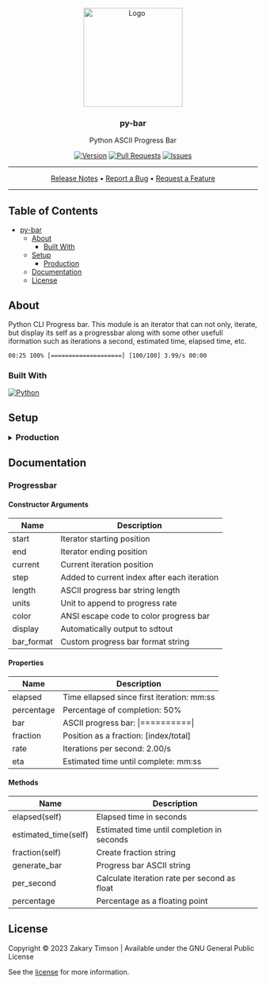 <!-- Header -->
<div id="top" align="center">
  <br />

  <!-- Logo -->
  <img src="https://git.zakscode.com/repo-avatars/002f97340c2781ccfa5d09fde97403fd499c39a9ad5675dc0edf05a8396e9ac5" alt="Logo" width="200" height="200">

  <!-- Title -->
  ### py-bar

  <!-- Description -->
  Python ASCII Progress Bar

  <!-- Repo badges -->
  [![Version](https://img.shields.io/badge/dynamic/json.svg?label=Version&style=for-the-badge&url=https://git.zakscode.com/api/v1/repos/ztimson/py-bar/tags&query=$[0].name)](https://git.zakscode.com/ztimson/py-bar/tags)
  [![Pull Requests](https://img.shields.io/badge/dynamic/json.svg?label=Pull%20Requests&style=for-the-badge&url=https://git.zakscode.com/api/v1/repos/ztimson/py-bar&query=open_pr_counter)](https://git.zakscode.com/ztimson/py-bar/pulls)
  [![Issues](https://img.shields.io/badge/dynamic/json.svg?label=Issues&style=for-the-badge&url=https://git.zakscode.com/api/v1/repos/ztimson/py-bar&query=open_issues_count)](https://git.zakscode.com/ztimson/py-bar/issues)

  <!-- Links -->

  ---
  <div>
    <a href="https://git.zakscode.com/ztimson/py-bar/releases" target="_blank">Release Notes</a>
    • <a href="https://git.zakscode.com/ztimson/py-bar/issues/new?template=.github%2fissue_template%2fbug.md" target="_blank">Report a Bug</a>
    • <a href="https://git.zakscode.com/ztimson/py-bar/issues/new?template=.github%2fissue_template%2fenhancement.md" target="_blank">Request a Feature</a>
  </div>

  ---
</div>

## Table of Contents
- [py-bar](#top)
    - [About](#about)
       - [Built With](#built-with)
    - [Setup](#setup)
       - [Production](#production)
    - [Documentation](#documentation)
    - [License](#license)

## About

Python CLI Progress bar. This module is an iterator that can not only, iterate, but display its self as a progressbar along with some other usefull iformation such as iterations a second, estimated time, elapsed time, etc.

`00:25 100% [====================] [100/100] 3.99/s 00:00`

### Built With
[![Python](https://img.shields.io/badge/Python-FFD43B?style=for-the-badge&logo=python)](https://www.python.org/)

## Setup

<details>
<summary>
  <h3 id="production" style="display: inline">
    Production
  </h3>
</summary>

#### Prerequisites
- [Python](https://www.python.org/downloads/)

#### Instructions
1. Download and add script to project: `curl https://git.zakscode.com/ztimson/py-bar/raw/branch/develop/progressbar.py`
2. Use in python script:

```python
from progressbar import Progressbar

for i in Progressbar(100):
    ...

# OR

progress = Progressbar(100, display=False) # Output manually
for i in progress:
    print(str(progress)) # Print progress bar
    ...
```

</details>

## Documentation

### Progressbar

#### Constructor Arguments
| Name       | Description                                 |
|------------|---------------------------------------------|
| start      | Iterator starting position                  |
| end        | Iterator ending position                    |
| current    | Current iteration position                  |
| step       | Added to current index after each iteration |
| length     | ASCII progress bar string length            |
| units      | Unit to append to progress rate             |
| color      | ANSI escape code to color progress bar      |
| display    | Automatically output to sdtout              |
| bar_format | Custom progress bar format string           |

#### Properties
| Name       | Description                                        |
|------------|----------------------------------------------------|
| elapsed    | Time ellapsed since first iteration: mm:ss         |
| percentage | Percentage of completion: 50%                      |
| bar        | ASCII progress bar:                 \|==========\| |
| fraction   | Position as a fraction: \[index/total\]            |
| rate       | Iterations per second: 2.00/s                      |
| eta        | Estimated time until complete: mm:ss               |

#### Methods
| Name                 | Description                                  |
|----------------------|----------------------------------------------|
| elapsed(self)        | Elapsed time in seconds                      |
| estimated_time(self) | Estimated time until completion in seconds   |
| fraction(self)       | Create fraction string                       |
| generate_bar         | Progress bar ASCII string                    |
| per_second           | Calculate iteration rate per second as float |
| percentage           | Percentage as a floating point               |

## License
Copyright © 2023 Zakary Timson | Available under the GNU General Public License

See the [license](./LICENSE) for more information.
